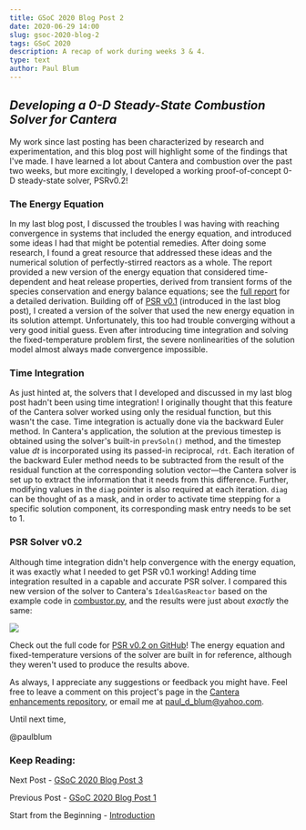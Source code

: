 ```yaml
---
title: GSoC 2020 Blog Post 2
date: 2020-06-29 14:00
slug: gsoc-2020-blog-2
tags: GSoC 2020
description: A recap of work during weeks 3 & 4.
type: text
author: Paul Blum
---
```


## _Developing a 0-D Steady-State Combustion Solver for Cantera_

My work since last posting has been characterized by research and experimentation, and this blog post will highlight some of the findings that I've made. I have learned a lot about Cantera and combustion over the past two weeks, but more excitingly, I developed a working proof-of-concept 0-D steady-state solver, PSRv0.2!

### The Energy Equation

In my last blog post, I discussed the troubles I was having with reaching convergence in systems that included the energy equation, and introduced some ideas I had that might be potential remedies. After doing some research, I found a great resource that addressed these ideas and the numerical solution of perfectly-stirred reactors as a whole. The report provided a new version of the energy equation that considered time-dependent and heat release properties, derived from transient forms of the species conservation and energy balance equations; see the [full report](https://www.researchgate.net/publication/236418395_PSE_a_Fortran_program_for_modeling_well-stirred_reactors) for a detailed derivation. Building off of [PSR v0.1](https://github.com/paulblum/cantera/blob/0DSS/samples/cxx/psr/PSRv1.cpp) (introduced in the last blog post), I created a version of the solver that used the new energy equation in its solution attempt. Unfortunately, this too had trouble converging without a very good initial guess. Even after introducing time integration and solving the fixed-temperature problem first, the severe nonlinearities of the solution model almost always made convergence impossible.

### Time Integration

As just hinted at, the solvers that I developed and discussed in my last blog post hadn't been using time integration! I originally thought that this feature of the Cantera solver worked using only the residual function, but this wasn't the case. Time integration is actually done via the backward Euler method. In Cantera's application, the solution at the previous timestep is obtained using the solver's built-in `prevSoln()` method, and the timestep value *dt* is incorporated using its passed-in reciprocal, `rdt`. Each iteration of the backward Euler method needs to be subtracted from the result of the residual function at the corresponding solution vector—the Cantera solver is set up to extract the information that it needs from this difference. Further, modifying values in the `diag` pointer is also required at each iteration. `diag` can be thought of as a mask, and in order to activate time stepping for a specific solution component, its corresponding mask entry needs to be set to 1.
 
### PSR Solver v0.2

Although time integration didn't help convergence with the energy equation, it was exactly what I needed to get PSR v0.1 working! Adding time integration resulted in a capable and accurate PSR solver. I compared this new version of the solver to Cantera's `IdealGasReactor` based on the example code in [combustor.py](https://cantera.org/examples/python/reactors/combustor.py.html), and the results were just about *exactly* the same:

![](/images/gsoc-2020/v0-2-results.png)

Check out the full code for [PSR v0.2 on GitHub](https://github.com/paulblum/cantera/blob/0DSS/samples/cxx/psr/PSRv2.cpp)! The energy equation and fixed-temperature versions of the solver are built in for reference, although they weren't used to produce the results above.

As always, I appreciate any suggestions or feedback you might have. Feel free to leave a comment on this project's page in the [Cantera enhancements repository](https://github.com/Cantera/enhancements/issues/31), or email me at paul_d_blum@yahoo.com.

Until next time, 

@paulblum

### Keep Reading:

Next Post - [GSoC 2020 Blog Post 3](https://cantera.org/blog/gsoc-2020-blog-3)

Previous Post - [GSoC 2020 Blog Post 1](https://cantera.org/blog/gsoc-2020-blog-1)

Start from the Beginning - [Introduction](https://cantera.org/blog/gsoc-2020-intro)
